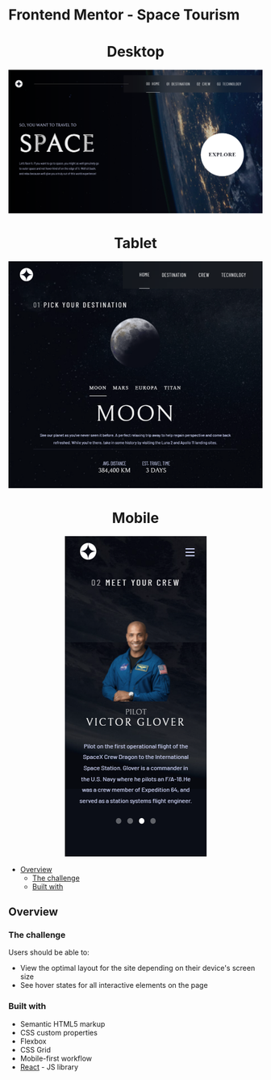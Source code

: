# Frontend Mentor - Space Tourism

<h1 align="center">
Desktop
</h1>

<p align="center"> 
    <img src="./desktop.png">
</p>

<h1 align="center">
Tablet
</h1>
<p align="center"> 
    <img src="./tablet.png">
</p>


<h1 align="center">
Mobile
</h1>
<p align="center"> 
    <img src="./mobile.png">
</p>


- [Overview](#overview)
  - [The challenge](#the-challenge)
  - [Built with](#built-with)
  
## Overview

### The challenge

Users should be able to:

- View the optimal layout for the site depending on their device's screen size
- See hover states for all interactive elements on the page

### Built with

- Semantic HTML5 markup
- CSS custom properties
- Flexbox
- CSS Grid
- Mobile-first workflow
- [React](https://reactjs.org/) - JS library